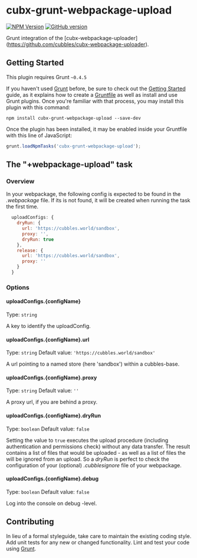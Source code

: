 # cubx-grunt-webpackage-upload

 [![NPM Version][npm-image]][npm-url] [![GitHub version](https://badge.fury.io/gh/cubbles%2Fcubx-grunt-webpackage-upload.svg)](https://badge.fury.io/gh/cubbles%2Fcubx-grunt-webpackage-upload)

Grunt integration of the [cubx-webpackage-uploader] (https://github.com/cubbles/cubx-webpackage-uploader).

## Getting Started
This plugin requires Grunt `~0.4.5`

If you haven't used [Grunt](http://gruntjs.com/) before, be sure to check out the [Getting Started](http://gruntjs.com/getting-started) guide, as it explains how to create a [Gruntfile](http://gruntjs.com/sample-gruntfile) as well as install and use Grunt plugins. Once you're familiar with that process, you may install this plugin with this command:

```shell
npm install cubx-grunt-webpackage-upload --save-dev
```

Once the plugin has been installed, it may be enabled inside your Gruntfile with this line of JavaScript:

```js
grunt.loadNpmTasks('cubx-grunt-webpackage-upload');
```

## The "+webpackage-upload" task

### Overview
In your webpackage, the following config is expected to be found in the _.webpackage_ file. If its is not found, 
it will be created when running the task the first time.

```js
  uploadConfigs: {
    dryRun: {
      url: 'https://cubbles.world/sandbox',
      proxy: '',
      dryRun: true
    },
    release: {
      url: 'https://cubbles.world/sandbox',
      proxy: ''
    }
  }
```

### Options

#### uploadConfigs.{configName}
Type: `string`

A key to identify the uploadConfig.

#### uploadConfigs.{configName}.url
Type: `string`
Default value: `'https://cubbles.world/sandbox'`

A url pointing to a named store (here 'sandbox') within a cubbles-base.

#### uploadConfigs.{configName}.proxy
Type: `string`
Default value: `''`

A proxy url, if you are behind a proxy.

#### uploadConfigs.{configName}.dryRun
Type: `boolean`
Default value: `false`

Setting the value to `true` executes the upload procedure (including authentication and permissions check) without any data transfer.
  The result contains a list of files that would be uploaded - as well as a list of files the will be ignored from an upload. So a _dryRun_ is perfect to check the configuration of your (optional) _.cubblesignore_ file of your webpackage.

#### uploadConfigs.{configName}.debug
Type: `boolean`
Default value: `false`

Log into the console on debug -level. 

## Contributing
In lieu of a formal styleguide, take care to maintain the existing coding style. Add unit tests for any new or changed functionality. Lint and test your code using [Grunt](http://gruntjs.com/).

[npm-image]: https://img.shields.io/npm/v/cubx-grunt-webpackage-upload.svg
[npm-url]: https://npmjs.org/package/cubx-grunt-webpackage-upload